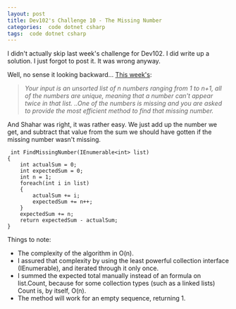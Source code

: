 ```yaml
---
layout: post
title: Dev102's Challenge 10 - The Missing Number
categories:  code dotnet csharp
tags:  code dotnet csharp
---
```


  I didn't actually skip last week's challenge for Dev102.  I did write up a solution.  I just forgot to post it.  It was wrong anyway.
  
  Well, no sense it looking backward... [This week's](http://www.dev102.com/net/a-programming-job-interview-challenge-10-the-missing-number/):
>*Your input is an unsorted list of n numbers ranging from 1 to n+1, all of the numbers are unique, meaning that a number can't appear twice in that list. ..One of the numbers is missing and you are asked to provide the most efficient method to find that missing number.*

And Shahar was right, it was rather easy.  We just add up the number we get, and subtract that value from the sum we should have gotten if the missing number wasn't missing.

	 int FindMissingNumber(IEnumerable<int> list) 
	{ 
		int actualSum = 0; 
		int expectedSum = 0; 
		int n = 1; 
		foreach(int i in list) 
		{ 
			actualSum += i; 
			expectedSum += n++; 
		} 
		expectedSum += n; 
		return expectedSum - actualSum; 
	}


Things to note:
  
* The complexity of the algorithm in O(n).
*  I  assured that complexity by using the least powerful collection interface (IEnumerable), and iterated through it only once.
*  I summed the expected total manually instead of an formula on list.Count, because for some collection types (such as a linked lists) Count is, by itself, O(n).
*  The method will work for an empty sequence, returning 1.